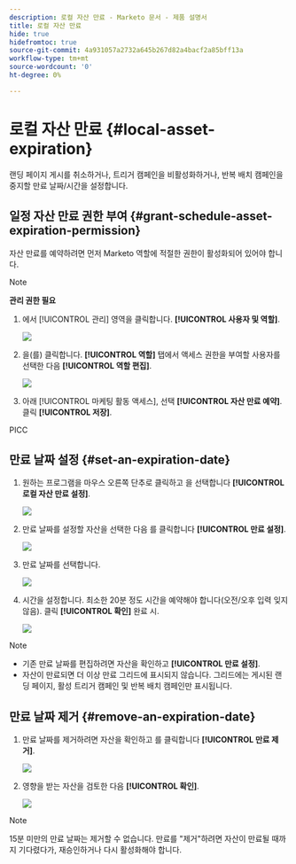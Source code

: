 ```yaml
---
description: 로컬 자산 만료 - Marketo 문서 - 제품 설명서
title: 로컬 자산 만료
hide: true
hidefromtoc: true
source-git-commit: 4a931057a2732a645b267d82a4bacf2a85bff13a
workflow-type: tm+mt
source-wordcount: '0'
ht-degree: 0%

---
```


# 로컬 자산 만료 {#local-asset-expiration}

랜딩 페이지 게시를 취소하거나, 트리거 캠페인을 비활성화하거나, 반복 배치 캠페인을 중지할 만료 날짜/시간을 설정합니다.

## 일정 자산 만료 권한 부여 {#grant-schedule-asset-expiration-permission}

자산 만료를 예약하려면 먼저 Marketo 역할에 적절한 권한이 활성화되어 있어야 합니다.

>[!NOTE]
>
>**관리 권한 필요**

1. 에서 [!UICONTROL 관리] 영역을 클릭합니다. **[!UICONTROL 사용자 및 역할]**.

   ![](assets/local-asset-expiration-1.png)

1. 을(를) 클릭합니다. **[!UICONTROL 역할]** 탭에서 액세스 권한을 부여할 사용자를 선택한 다음 **[!UICONTROL 역할 편집]**.

   ![](assets/local-asset-expiration-2.png)

1. 아래 [!UICONTROL 마케팅 활동 액세스], 선택 **[!UICONTROL 자산 만료 예약]**. 클릭 **[!UICONTROL 저장]**.

PICC

## 만료 날짜 설정 {#set-an-expiration-date}

1. 원하는 프로그램을 마우스 오른쪽 단추로 클릭하고 을 선택합니다 **[!UICONTROL 로컬 자산 만료 설정]**.

   ![](assets/local-asset-expiration-4.png)

1. 만료 날짜를 설정할 자산을 선택한 다음 를 클릭합니다 **[!UICONTROL 만료 설정]**.

   ![](assets/local-asset-expiration-5.png)

1. 만료 날짜를 선택합니다.

   ![](assets/local-asset-expiration-6.png)

1. 시간을 설정합니다. 최소한 20분 정도 시간을 예약해야 합니다(오전/오후 입력 잊지 않음). 클릭 **[!UICONTROL 확인]** 완료 시.

   ![](assets/local-asset-expiration-7.png)

>[!NOTE]
>
>* 기존 만료 날짜를 편집하려면 자산을 확인하고 **[!UICONTROL 만료 설정]**.
>* 자산이 만료되면 더 이상 만료 그리드에 표시되지 않습니다. 그리드에는 게시된 랜딩 페이지, 활성 트리거 캠페인 및 반복 배치 캠페인만 표시됩니다.


## 만료 날짜 제거 {#remove-an-expiration-date}

1. 만료 날짜를 제거하려면 자산을 확인하고 를 클릭합니다 **[!UICONTROL 만료 제거]**.

   ![](assets/local-asset-expiration-8.png)

1. 영향을 받는 자산을 검토한 다음 **[!UICONTROL 확인]**.

   ![](assets/local-asset-expiration-9.png)

>[!NOTE]
>
>15분 미만의 만료 날짜는 제거할 수 없습니다. 만료를 &quot;제거&quot;하려면 자산이 만료될 때까지 기다렸다가, 재승인하거나 다시 활성화해야 합니다.
